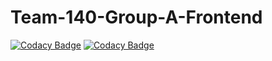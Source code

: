 # Team-140-Group-A-Frontend

[![Codacy Badge](https://api.codacy.com/project/badge/Grade/e43ecf49cb3e4aa28a2f8316c07a8c11)](https://app.codacy.com/gh/BuildForSDGCohort2/Team-140-Group-A-Frontend?utm_source=github.com&utm_medium=referral&utm_content=BuildForSDGCohort2/Team-140-Group-A-Frontend&utm_campaign=Badge_Grade_Settings)
[![Codacy Badge](https://api.codacy.com/project/badge/Grade/e43ecf49cb3e4aa28a2f8316c07a8c11)](https://app.codacy.com/gh/BuildForSDGCohort2/Team-140-Group-A-Frontend?utm_source=github.com&utm_medium=referral&utm_content=BuildForSDGCohort2/Team-140-Group-A-Frontend&utm_campaign=Badge_Grade_Settings)
